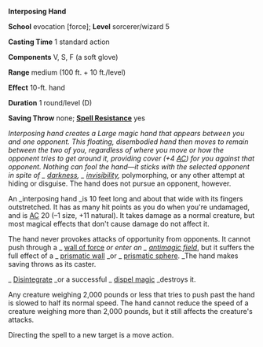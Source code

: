  **Interposing Hand**

**School** evocation [force]; **Level** sorcerer/wizard 5

**Casting Time** 1 standard action

**Components** V, S, F (a soft glove)

**Range** medium (100 ft. + 10 ft./level)

**Effect** 10-ft. hand

**Duration** 1 round/level (D)

**Saving Throw** none; **[Spell Resistance](../glossary.html#_spell-resistance)** yes

_Interposing hand _creates a Large magic hand that appears between you and one opponent. This floating, disembodied hand then moves to remain between the two of you, regardless of where you move or how the opponent tries to get around it, providing cover (+4 [AC](../combat.html#_armor-class)) for you against that opponent. Nothing can fool the hand—it sticks with the selected opponent in spite of _ [darkness](darkness.html#_darkness), _ [invisibility](invisibility.html#_invisibility)_,_ polymorphing, or any other attempt at hiding or disguise. The hand does not pursue an opponent, however.

An _interposing hand _is 10 feet long and about that wide with its fingers outstretched. It has as many hit points as you do when you're undamaged, and is [AC](../combat.html#_armor-class) 20 (–1 size, +11 natural). It takes damage as a normal creature, but most magical effects that don't cause damage do not affect it.

The hand never provokes attacks of opportunity from opponents. It cannot push through a _ [wall of force](wallOfForce.html#_wall-of-force) _or enter an _ [antimagic field](antimagicField.html#_antimagic-field)_, but it suffers the full effect of a _ [prismatic wall](prismaticWall.html#_prismatic-wall) _or _ [prismatic sphere](prismaticSphere.html#_prismatic-sphere). _The hand makes saving throws as its caster.

_ [Disintegrate](disintegrate.html#_disintegrate) _or a successful _ [dispel magic](dispelMagic.html#_dispel-magic) _destroys it.

Any creature weighing 2,000 pounds or less that tries to push past the hand is slowed to half its normal speed. The hand cannot reduce the speed of a creature weighing more than 2,000 pounds, but it still affects the creature's attacks.

Directing the spell to a new target is a move action.

